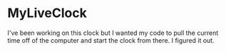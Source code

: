 # MyLiveClock
I've been working on this clock but I wanted my code to pull the current time off of the computer and start the clock from there. I figured it out.
